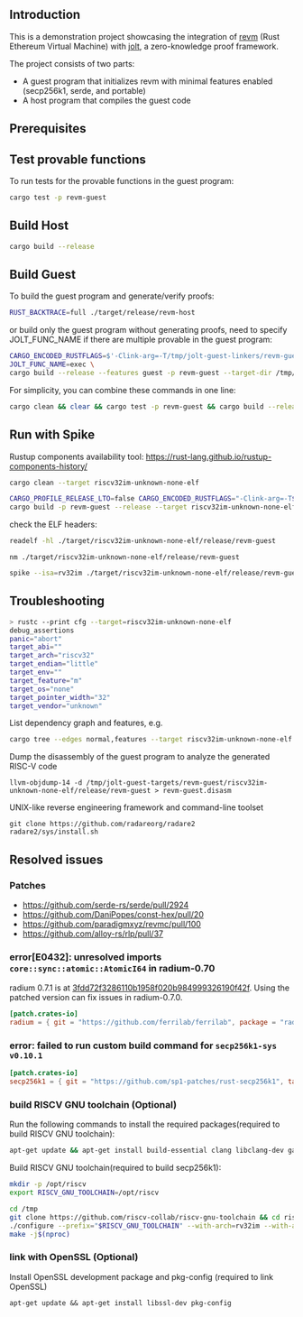 
## Introduction
This is a demonstration project showcasing the integration of [revm](https://github.com/bluealloy/revm) (Rust Ethereum Virtual Machine) with [jolt](https://github.com/joltxyz/jolt), a zero-knowledge proof framework.

The project consists of two parts:
- A guest program that initializes revm with minimal features enabled (secp256k1, serde, and portable)
- A host program that compiles the guest code

## Prerequisites

## Test provable functions
To run tests for the provable functions in the guest program:
```bash
cargo test -p revm-guest
```

## Build Host
```bash
cargo build --release
```

## Build Guest
To build the guest program and generate/verify proofs:
```bash
RUST_BACKTRACE=full ./target/release/revm-host
```
or build only the guest program without generating proofs, need to specify JOLT_FUNC_NAME if there are multiple provable in the guest program:
```bash
CARGO_ENCODED_RUSTFLAGS=$'-Clink-arg=-T/tmp/jolt-guest-linkers/revm-guest.ld\x1f-Cpasses=lower-atomic\x1f-Cpanic=abort\x1f-Cstrip=symbols\x1f-Copt-level=z' \
JOLT_FUNC_NAME=exec \
cargo build --release --features guest -p revm-guest --target-dir /tmp/jolt-guest-targets/revm-guest/ --target riscv32im-unknown-none-elf
```
For simplicity, you can combine these commands in one line:
```bash
cargo clean && clear && cargo test -p revm-guest && cargo build --release && RUST_BACKTRACE=full ./target/release/revm-host
```

## Run with Spike
Rustup components availability tool: https://rust-lang.github.io/rustup-components-history/

```bash
cargo clean --target riscv32im-unknown-none-elf
```

```bash
CARGO_PROFILE_RELEASE_LTO=false CARGO_ENCODED_RUSTFLAGS="-Clink-arg=-T$(pwd)/guest/riscv32im-unknown-none-elf.ld" \
cargo build -p revm-guest --release --target riscv32im-unknown-none-elf --features no-jolt
```

check the ELF headers:
```bash
readelf -hl ./target/riscv32im-unknown-none-elf/release/revm-guest
```

```
nm ./target/riscv32im-unknown-none-elf/release/revm-guest
```

```bash
spike --isa=rv32im ./target/riscv32im-unknown-none-elf/release/revm-guest
```

## Troubleshooting
```bash
> rustc --print cfg --target=riscv32im-unknown-none-elf
debug_assertions
panic="abort"
target_abi=""
target_arch="riscv32"
target_endian="little"
target_env=""
target_feature="m"
target_os="none"
target_pointer_width="32"
target_vendor="unknown"
```

List dependency graph and features, e.g.
```bash
cargo tree --edges normal,features --target riscv32im-unknown-none-elf -f '{p} {f}' -i getrandom@0.2.16
```

Dump the disassembly of the guest program to analyze the generated RISC-V code
```
llvm-objdump-14 -d /tmp/jolt-guest-targets/revm-guest/riscv32im-unknown-none-elf/release/revm-guest > revm-guest.disasm
```

UNIX-like reverse engineering framework and command-line toolset
```
git clone https://github.com/radareorg/radare2
radare2/sys/install.sh
```

## Resolved issues
### Patches
- https://github.com/serde-rs/serde/pull/2924
- https://github.com/DaniPopes/const-hex/pull/20
- https://github.com/paradigmxyz/revmc/pull/100
- https://github.com/alloy-rs/rlp/pull/37

### error[E0432]: unresolved imports `core::sync::atomic::AtomicI64` in radium-0.70
radium 0.7.1 is at [3fdd72f3286110b1958f020b984999326190f42f](https://github.com/ferrilab/ferrilab/blob/3fdd72f3286110b1958f020b984999326190f42f/radium/Cargo.toml). 
Using the patched version can fix issues in radium-0.7.0.
```toml
[patch.crates-io]
radium = { git = "https://github.com/ferrilab/ferrilab", package = "radium", rev = "3fdd72f3286110b1958f020b984999326190f42f" }
```

### error: failed to run custom build command for `secp256k1-sys v0.10.1`
```toml
[patch.crates-io]
secp256k1 = { git = "https://github.com/sp1-patches/rust-secp256k1", tag = "patch-0.30.0-sp1-4.2.0" }
```

### build RISCV GNU toolchain (Optional)
Run the following commands to install the required packages(required to build RISCV GNU toolchain):
```bash
apt-get update && apt-get install build-essential clang libclang-dev gawk texinfo bison flex libgmp-dev libmpfr-dev libmpc-dev
```

Build RISCV GNU toolchain(required to build secp256k1):
```bash
mkdir -p /opt/riscv
export RISCV_GNU_TOOLCHAIN=/opt/riscv

cd /tmp
git clone https://github.com/riscv-collab/riscv-gnu-toolchain && cd riscv-gnu-toolchain
./configure --prefix="$RISCV_GNU_TOOLCHAIN" --with-arch=rv32im --with-abi=ilp32
make -j$(nproc)
```

### link with OpenSSL (Optional)
Install OpenSSL development package and pkg-config (required to link OpenSSL)

```
apt-get update && apt-get install libssl-dev pkg-config
```